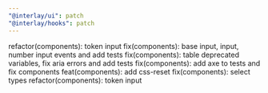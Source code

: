 ```yaml
---
"@interlay/ui": patch
"@interlay/hooks": patch
---
```


refactor(components): token input
fix(components): base input, input, number input events and add tests
fix(components): table deprecated variables, fix aria errors and add tests
fix(components): add axe to tests and fix components
feat(components): add css-reset
fix(components): select types
refactor(components): token input